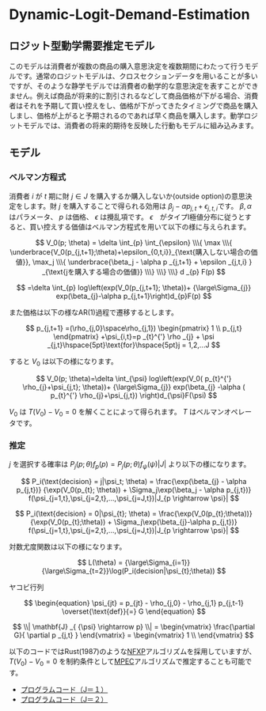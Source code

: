 # Dynamic-Logit-Demand-Estimation
## ロジット型動学需要推定モデル
このモデルは消費者が複数の商品の購入意思決定を複数期間にわたって行うモデルです。通常のロジットモデルは、クロスセクションデータを用いることが多いですが、そのような静学モデルでは消費者の動学的な意思決定を表すことができません。例えば商品が将来的に割引されるなどして商品価格が下がる場合、消費者はそれを予期して買い控えをし、価格が下がってきたタイミングで商品を購入しまし、価格が上がると予期されるのであれば早く商品を購入します。動学ロジットモデルでは、消費者の将来的期待を反映した行動もモデルに組み込みます。

## モデル
### ベルマン方程式
消費者 $i$ が $t$ 期に財 $j \in J$ を購入するか購入しないか(outside option)の意思決定をします。財 $j$ を購入することで得られる効用は $\beta_j-\alpha p_{j,t}+\epsilon_{j,t,i}$です。 $\beta,\alpha$ はパラメータ、 $p$ は価格、 $\epsilon$ は攪乱項です。 $\epsilon$　がタイプI極値分布に従うとすると、買い控えする価値はベルマン方程式を用いて以下の様に与えられます。

$$
V_0(p; \theta) = \delta \int_{p} \int_{\epsilon} \\\{ \max \\\{ \underbrace{V_0(p_{j,t+1};\theta)+\epsilon_{0,t,i}}_{\text{購入しない場合の価値}},
\max_j \\\{ \underbrace{\beta_j - \alpha p _{j,t+1} + \epsilon _{j,t,i} } _{\text{jを購入する場合の価値}}     \\\}  \\\}  \\\} d _{p} F(p)
$$

$$
=\delta \int_{p} log\left(exp(V_0(p_{j,t+1}; \theta))+
{\large\Sigma_{j}} exp(\beta_{j}-\alpha p_{j,t+1}\right)d_{p}F(p)
$$

また価格は以下の様なAR(1)過程で遷移するとします。

$$
p_{j,t+1} =(\rho_{j,0}\space\rho_{j,1}) 
\begin{pmatrix}
1 \\
p_{j,t}
\end{pmatrix}
+\psi_{i,t}=p _{t}^{'} \rho _{j} + \psi _{j,t}\hspace{5pt}\text{for}\hspace{5pt}j = 1,2,...J
$$

すると $V_0$ は以下の様になります。

$$
V_0(p; \theta)=\delta \int_{\psi} 
log\left(exp(V_0( p_{t}^{'} \rho_{j}+\psi_{j,t}; \theta))+
{\large\Sigma_{j}} exp(\beta_{j}
-\alpha ( p_{t}^{'} \rho_{j}+\psi_{j,t})
\right)d_{\psi}F(\psi)
$$

$V_0$ は $T(V_0) - V_0 = 0$ を解くことによって得られます。 $T$ はベルマンオペレータです。

### 推定
$j$ を選択する確率は $P_j(p;\theta)f_{p}(p) = P_{j}(p;\theta)f_{\psi}(\psi)|J|$ より以下の様になります。

$$
P_i(\text{decision} = j|\psi_t; \theta) = \frac{\exp(\beta_{j} - \alpha p_{j,t})}
{\exp(V_0(p_{t}; \theta)) + \Sigma_j\exp(\beta_j - \alpha p_{j,t})}
f(\psi_{j=1,t},\psi_{j=2,t},...,\psi_{j=J,t})|J_{p \rightarrow \psi}| 
$$

$$
P_i(\text{decision} = 0|\psi_{t}; \theta) = \frac{\exp(V_0(p_{t};\theta))}
{\exp(V_0(p_{t};\theta)) + \Sigma_j\exp(\beta_{j}-\alpha p_{j,t})}
f(\psi_{j=1,t},\psi_{j=2,t},...,\psi_{j=J,t})|J_{p \rightarrow \psi}| 
$$

対数尤度関数は以下の様になります。

$$
L(\theta) = {\large\Sigma_{i=1}}{\large\Sigma_{t=2}}\log(P_i(decision|\psi_{t};\theta))
$$

ヤコビ行列

$$
\begin{equation}
\psi_{jt} = p_{jt} - \rho_{j,0} - \rho_{j,1} p_{j,t-1} \overset{\text{def}}{=} G
\end{equation}
$$

$$
\\| \mathbf{J} _{ {\psi} \rightarrow p}  \\| = 
\begin{vmatrix}
\frac{\partial G}{ \partial p _{j,t} }
\end{vmatrix} = 
\begin{vmatrix}
1 \\
\end{vmatrix}
$$

 
 以下のコードではRust(1987)のような[NFXP](https://www.jstor.org/stable/1911259)アルゴリズムを採用していますが、 $T(V_0) - V_0 = 0$ を制約条件として[MPEC](https://onlinelibrary.wiley.com/doi/abs/10.3982/ECTA7925)アルゴリズムで推定することも可能です。

* [プログラムコード（J＝１）](https://github.com/yanoharu/Dynamic-Logit-Demand-Estimation/DynamicDemandEst_SingleChoice.ipynb)
* [プログラムコード（J＝２）](https://github.com/yanoharu/Dynamic-Logit-Demand-Estimation/DynamicDemandEst_DoubleChoice.ipynb)

